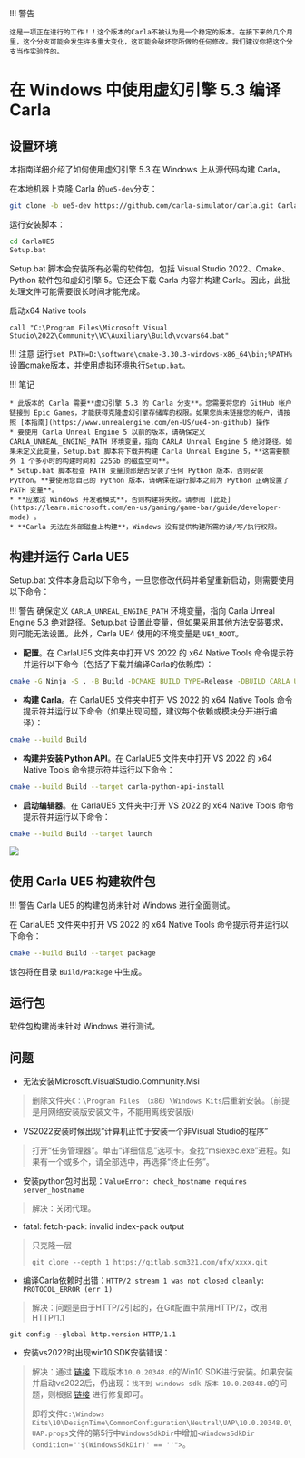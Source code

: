 !!! 警告

    这是一项正在进行的工作！！这个版本的Carla不被认为是一个稳定的版本。在接下来的几个月里，这个分支可能会发生许多重大变化，这可能会破坏您所做的任何修改。我们建议你把这个分支当作实验性的。

# 在 Windows 中使用虚幻引擎 5.3 编译 Carla

## 设置环境

本指南详细介绍了如何使用虚幻引擎 5.3 在 Windows 上从源代码构建 Carla。

在本地机器上克隆 Carla 的`ue5-dev`分支：

```sh
git clone -b ue5-dev https://github.com/carla-simulator/carla.git CarlaUE5
```

运行安装脚本：

```sh
cd CarlaUE5
Setup.bat
```

Setup.bat 脚本会安装所有必需的软件包，包括 Visual Studio 2022、Cmake、Python 软件包和虚幻引擎 5。它还会下载 Carla 内容并构建 Carla。因此，此批处理文件可能需要很长时间才能完成。

启动x64 Native tools
```shell
call "C:\Program Files\Microsoft Visual Studio\2022\Community\VC\Auxiliary\Build\vcvars64.bat"
```

!!! 注意
    运行`set PATH=D:\software\cmake-3.30.3-windows-x86_64\bin;%PATH%`设置cmake版本，并使用虚拟环境执行`Setup.bat`。

!!! 笔记

    * 此版本的 Carla 需要**虚幻引擎 5.3 的 Carla 分支**。您需要将您的 GitHub 帐户链接到 Epic Games，才能获得克隆虚幻引擎存储库的权限。如果您尚未链接您的帐户，请按照 [本指南](https://www.unrealengine.com/en-US/ue4-on-github) 操作
    * 要使用 Carla Unreal Engine 5 以前的版本，请确保定义 CARLA_UNREAL_ENGINE_PATH 环境变量，指向 CARLA Unreal Engine 5 绝对路径。如果未定义此变量，Setup.bat 脚本将下载并构建 Carla Unreal Engine 5，**这需要额外 1 个多小时的构建时间和 225Gb 的磁盘空间**。
    * Setup.bat 脚本检查 PATH 变量顶部是否安装了任何 Python 版本，否则安装 Python。**要使用您自己的 Python 版本，请确保在运行脚本之前为 Python 正确设置了 PATH 变量**。 
    * **应激活 Windows 开发者模式**，否则构建将失败。请参阅 [此处](https://learn.microsoft.com/en-us/gaming/game-bar/guide/developer-mode) 。
    * **Carla 无法在外部磁盘上构建**，Windows 没有提供构建所需的读/写/执行权限。 


## 构建并运行 Carla UE5

Setup.bat 文件本身启动以下命令，一旦您修改代码并希望重新启动，则需要使用以下命令：

!!! 警告
    确保定义 `CARLA_UNREAL_ENGINE_PATH` 环境变量，指向 Carla Unreal Engine 5.3 绝对路径。Setup.bat 设置此变量，但如果采用其他方法安装要求，则可能无法设置。此外，Carla UE4 使用的环境变量是 `UE4_ROOT`。

* **配置**。在 CarlaUE5 文件夹中打开 VS 2022 的 x64 Native Tools 命令提示符并运行以下命令（包括了下载并编译Carla的依赖库）：

```sh
cmake -G Ninja -S . -B Build -DCMAKE_BUILD_TYPE=Release -DBUILD_CARLA_UNREAL=ON -DCARLA_UNREAL_ENGINE_PATH=%CARLA_UNREAL_ENGINE_PATH%
```

* **构建 Carla**。在 CarlaUE5 文件夹中打开 VS 2022 的 x64 Native Tools 命令提示符并运行以下命令（如果出现问题，建议每个依赖或模块分开进行编译）：

```sh
cmake --build Build
```

* **构建并安装 Python API**。在 CarlaUE5 文件夹中打开 VS 2022 的 x64 Native Tools 命令提示符并运行以下命令：

```sh
cmake --build Build --target carla-python-api-install
```

* **启动编辑器**。在 CarlaUE5 文件夹中打开 VS 2022 的 x64 Native Tools 命令提示符并运行以下命令：

```sh
cmake --build Build --target launch
```

![](img/build/ue5_launch.png)

## 使用 Carla UE5 构建软件包

!!! 警告
    Carla UE5 的构建包尚未针对 Windows 进行全面测试。

在 CarlaUE5 文件夹中打开 VS 2022 的 x64 Native Tools 命令提示符并运行以下命令：

```sh
cmake --build Build --target package
```

该包将在目录 `Build/Package` 中生成。

## 运行包

软件包构建尚未针对 Windows 进行测试。



## 问题

- 无法安装Microsoft.VisualStudio.Community.Msi

> 删除文件夹`C：\Program Files （x86）\Windows Kits`后重新安装。（前提是用网络安装版安装文件，不能用离线安装版）

- VS2022安装时候出现“计算机正忙于安装一个非Visual Studio的程序”

> 打开“任务管理器”。单击“详细信息”选项卡。查找“msiexec.exe”进程。如果有一个或多个，请全部选中，再选择“终止任务”。


- 安装python包时出现：`ValueError: check_hostname requires server_hostname`

> 解决：关闭代理。

- fatal: fetch-pack: invalid index-pack output

> 只克隆一层
> ```shell
> git clone --depth 1 https://gitlab.scm321.com/ufx/xxxx.git
> ```


- 编译Carla依赖时出错：`HTTP/2 stream 1 was not closed cleanly: PROTOCOL_ERROR (err 1)`

> 解决：问题是由于HTTP/2引起的，在Git配置中禁用HTTP/2，改用HTTP/1.1
```shell
git config --global http.version HTTP/1.1
```

- 安装vs2022时出现win10 SDK安装错误：

> 解决：通过 [链接](https://developer.microsoft.com/zh-cn/windows/downloads/sdk-archive/) 下载版本`10.0.20348.0`的Win10 SDK进行安装。如果安装并启动vs2022后，仍出现：`找不到 windows sdk 版本 10.0.20348.0`的问题，则根据 [链接](https://blog.csdn.net/qq_74286834/article/details/142055699) 进行修复即可。
> 
> 即将文件`C:\Windows Kits\10\DesignTime\CommonConfiguration\Neutral\UAP\10.0.20348.0\UAP.props`文件的第5行中`WindowsSdkDir`中增加`<WindowsSdkDir Condition="'$(WindowsSdkDir)' == ''">`。

